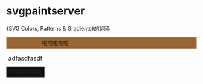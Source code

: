 # svgpaintserver
《SVG Colors, Patterns &amp; Gradients》的翻译

<div style="padding:5px 5px 5px 95px;background:url(img/mark1.svg) 5px 5px no-repeat #963;">啦啦啦啦啦</div>

<table><caption>adfasdfasdf</caption><tbody><tr><td style="background:#111;font-size:18px;">adfadfadf</td></tr></tbody></table>
